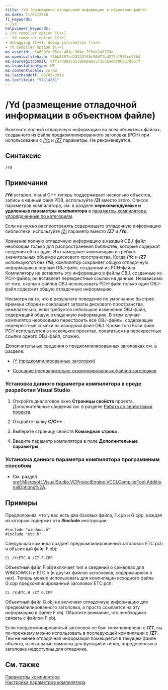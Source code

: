 ```yaml
---
title: /Yd (размещение отладочной информации в объектном файле)
ms.date: 11/04/2016
f1_keywords:
- /yd
helpviewer_keywords:
- /Yd compiler option [C++]
- -Yd compiler option [C++]
- debugging [C++], debug information files
- Yd compiler option [C++]
ms.assetid: c5a699fe-65ce-461e-964c-7f5eb2a8320a
ms.openlocfilehash: 55bb8197cd15243f65c90d7fbd2724f91fce23b4
ms.sourcegitcommit: bff17488ac5538b8eaac57156a4d6f06b37d6b7f
ms.translationtype: MT
ms.contentlocale: ru-RU
ms.lasthandoff: 03/05/2019
ms.locfileid: "57414881"
---
```

# <a name="yd-place-debug-information-in-object-file"></a>/Yd (размещение отладочной информации в объектном файле)

Включить полный отладочную информацию во всех объектных файлах, созданного из файла предкомпилированного заголовка (PCH) при использовании с [/Yc](../../build/reference/yc-create-precompiled-header-file.md) и [/Z7](../../build/reference/z7-zi-zi-debug-information-format.md) параметры. Не рекомендуется.

## <a name="syntax"></a>Синтаксис

```
/Yd
```

## <a name="remarks"></a>Примечания

**/Yd** устарел. Visual C++ теперь поддерживает несколько объектов, запись в единый файл PDB, используйте **/ZI** вместо этого. Список параметров компилятора, см. в разделе **нерекомендуемые и удаленные параметры компилятора** в [параметры компилятора, упорядоченные по категориям](../../build/reference/compiler-options-listed-by-category.md).

Если не нужно распространять содержащего отладочную информацию библиотеки, используйте [/ZI](../../build/reference/z7-zi-zi-debug-information-format.md) параметр вместо **/Z7** и **/Yd**.

Хранение полную отладочную информацию в каждый OBJ-файл необходим только для распространения библиотек, которые содержат сведения об отладке. Это замедляет компиляцию и требует значительных объемов дискового пространства. Когда **/Yc** и **/Z7** используются без **/Yd**, компилятор сохраняет общую отладочную информацию в первый OBJ-файл, созданный из PCH-файла. Компилятору не вставлять эту информацию в файлы OBJ, созданные из PCH-файла; он вставляет перекрестные ссылки на данные. Независимо от того, сколько файлов OBJ использовать PCH-файл только один OBJ-файл содержит общую отладочную информацию.

Несмотря на то, что в результате поведение по умолчанию быстрее времени сборки и сокращает затраты дискового пространства, нежелательно, если требуется небольшое изменение OBJ-файл, содержащий общую отладочную информацию. В этом случае компилятор необходимо перестроить все OBJ-файлы, содержащие перекрестные ссылки на исходный файл OBJ. Кроме того Если файл PCH используется в нескольких проектах, полагаться на перекрестные ссылки одного OBJ-файл, сложно.

Дополнительные сведения о предкомпилированных заголовках см. в разделе:

- [/Y (предкомпилированные заголовки)](../../build/reference/y-precompiled-headers.md)

- [Создание предварительно скомпилированных файлов заголовков](../../build/reference/creating-precompiled-header-files.md)

### <a name="to-set-this-compiler-option-in-the-visual-studio-development-environment"></a>Установка данного параметра компилятора в среде разработки Visual Studio

1. Откройте диалоговое окно **Страницы свойств** проекта. Дополнительные сведения см. в разделе [Работа со свойствами проекта](../../ide/working-with-project-properties.md).

1. Откройте папку **C/C++** .

1. Выберите страницу свойств **Командная строка** .

1. Введите параметр компилятора в поле **Дополнительные параметры** .

### <a name="to-set-this-compiler-option-programmatically"></a>Установка данного параметра компилятора программным способом

- См. раздел <xref:Microsoft.VisualStudio.VCProjectEngine.VCCLCompilerTool.AdditionalOptions%2A>.

## <a name="examples"></a>Примеры

Предположим, что у вас есть два базовых файла, F.cpp и G.cpp, каждая из которых содержит эти **#include** инструкции:

```
#include "windows.h"
#include "etc.h"
```

Следующая команда создает предкомпилированный заголовок ETC.pch и объектный файл F.obj:

```
CL /YcETC.H /Z7 F.CPP
```

Объектный файл F.obj включает тип и сведений о символах для WINDOWS.h и ETC.h (и других файлов заголовков, содержащиеся в них). Теперь можно использовать для компиляции исходного файла G.cpp предкомпилированный заголовок ETC.pch:

```
CL /YuETC.H /Z7 G.CPP
```

Объектный файл G.obj не включает отладочную информацию для предкомпилированного заголовка, а просто ссылается на эту информацию в файле F.obj. Обратите внимание, что необходимо связать с файлом F.obj.

Если предкомпилированный заголовок не был скомпилирован с **/Z7**, вы по-прежнему можно использовать в последующей компиляции с **/Z7**. Тем не менее отладочная информация помещается в текущем файле объекта, и локальные символы для функций и типов, определенных в заголовке недоступны для отладчика.

## <a name="see-also"></a>См. также

[Параметры компилятора](../../build/reference/compiler-options.md)<br/>
[Настройка параметров компилятора](../../build/reference/setting-compiler-options.md)
